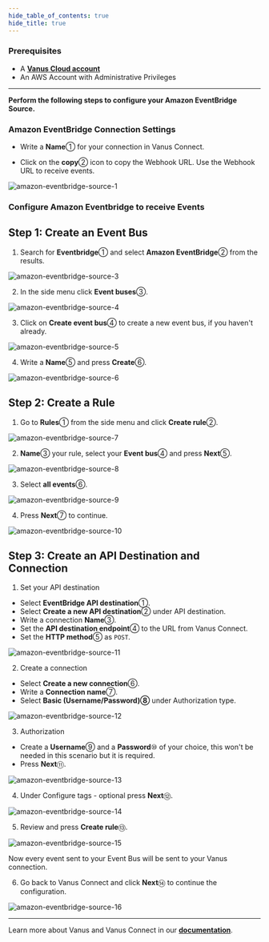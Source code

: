 ```yaml
--- 
hide_table_of_contents: true
hide_title: true
---
```


### Prerequisites

- A [**Vanus Cloud account**](https://cloud.vanus.ai)
- An AWS Account with Administrative Privileges

---

**Perform the following steps to configure your Amazon EventBridge Source.**

### Amazon EventBridge Connection Settings

- Write a **Name**① for your connection in Vanus Connect.

- Click on the **copy**② icon to copy the Webhook URL. Use the Webhook URL to receive events.

![amazon-eventbridge-source-1](images/amazon-eventbridge-source-1.webp)

### Configure Amazon Eventbridge to receive Events

## Step 1: Create an Event Bus

1. Search for **Eventbridge**① and select **Amazon EventBridge**② from the results.

![amazon-eventbridge-source-3](images/amazon-eventbridge-source-3.webp)

2. In the side menu click **Event buses**③.

![amazon-eventbridge-source-4](images/amazon-eventbridge-source-4.webp)

3. Click on **Create event bus**④ to create a new event bus, if you haven't already.

![amazon-eventbridge-source-5](images/amazon-eventbridge-source-5.webp)

4. Write a **Name**⑤ and press **Create**⑥.

![amazon-eventbridge-source-6](images/amazon-eventbridge-source-6.webp)

## Step 2: Create a Rule

1. Go to **Rules**① from the side menu and click **Create rule**②.

![amazon-eventbridge-source-7](images/amazon-eventbridge-source-7.webp)

2. **Name**③ your rule, select your **Event bus**④ and press **Next**⑤.

![amazon-eventbridge-source-8](images/amazon-eventbridge-source-8.webp)

3. Select **all events**⑥.

![amazon-eventbridge-source-9](images/amazon-eventbridge-source-9.webp)

4. Press **Next**⑦ to continue.

![amazon-eventbridge-source-10](images/amazon-eventbridge-source-10.webp)

## Step 3: Create an API Destination and Connection

1. Set your API destination

- Select **EventBridge API destination**①.
- Select **Create a new API destination**② under API destination.
- Write a connection **Name**③.
- Set the **API destination endpoint**④ to the URL from Vanus Connect.
- Set the **HTTP method**⑤ as `POST`.

![amazon-eventbridge-source-11](images/amazon-eventbridge-source-11.webp)

2. Create a connection

- Select **Create a new connection**⑥.
- Write a **Connection name**⑦.
- Select **Basic (Username/Password)⑧** under Authorization type.

![amazon-eventbridge-source-12](images/amazon-eventbridge-source-12.webp)

3. Authorization

- Create a **Username**⑨ and a **Password**⑩ of your choice, this won't be needed in this scenario but it is required.
- Press **Next**⑪.

![amazon-eventbridge-source-13](images/amazon-eventbridge-source-13.webp)

4. Under Configure tags - optional press **Next**⑫.

![amazon-eventbridge-source-14](images/amazon-eventbridge-source-14.webp)

5. Review and press **Create rule**⑬.

![amazon-eventbridge-source-15](images/amazon-eventbridge-source-15.webp)

Now every event sent to your Event Bus will be sent to your Vanus connection.

6. Go back to Vanus Connect and click **Next**⑭ to continue the configuration.

![amazon-eventbridge-source-16](images/amazon-eventbridge-source-16.webp)

---

Learn more about Vanus and Vanus Connect in our [**documentation**](https://docs.vanus.ai).
